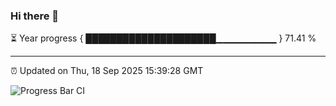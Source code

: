 ### Hi there 👋

⏳ Year progress { █████████████████████▁▁▁▁▁▁▁▁▁ } 71.41 %

---

⏰ Updated on Thu, 18 Sep 2025 15:39:28 GMT

![Progress Bar CI](https://github.com/IshwaranRudhara/GIT-ACTION/workflows/Progress%20Bar%20CI/badge.svg)
